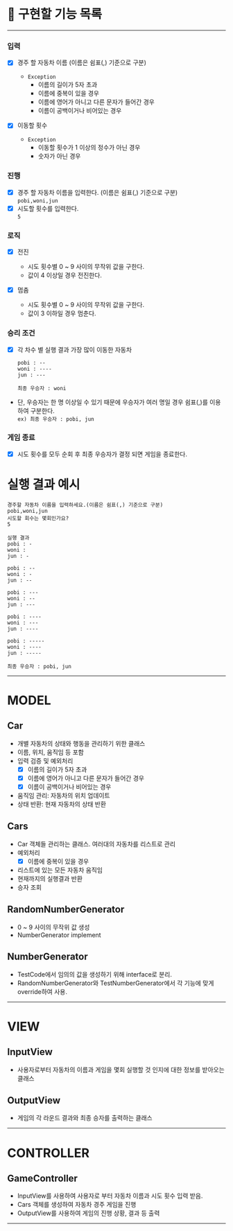 # 🚀 구현할 기능 목록
- - -
### 입력
-   [x] 경주 할 자동차 이름 (이름은 쉼표(,) 기준으로 구분)
  - `Exception`
    - 이름의 길이가 5자 초과
    - 이름에 중복이 있을 경우
    - 이름에 영어가 아니고 다른 문자가 들어간 경우
    - 이름이 공백이거나 비어있는 경우
    
-   [x] 이동할 횟수
  - `Exception`
    - 이동할 횟수가 1 이상의 정수가 아닌 경우
    - 숫자가 아닌 경우

### 진행
-   [x] 경주 할 자동차 이름을 입력한다. (이름은 쉼표(,) 기준으로 구분)  
    `pobi,woni,jun`
-   [x] 시도할 횟수를 입력한다.  
    `5`

### 로직
-   [x] 전진
  - 시도 횟수별 0 ~ 9 사이의 무작위 값을 구한다. 
  - 값이 4 이상일 경우 전진한다.

-   [x] 멈춤
  - 시도 횟수별 0 ~ 9 사이의 무작위 값을 구한다.
  - 값이 3 이하일 경우 멈춘다.

### 승리 조건
-   [x] 각 차수 별 실행 결과 가장 많이 이동한 자동차
  ```
  pobi : --
  woni : ----
  jun : ---
  ```
  `최종 우승자 : woni`


- 단, 우승자는 한 명 이상일 수 있기 때문에 우승자가 여러 명일 경우 쉼표(,)를 이용하여 구분한다.  
`ex) 최종 우승자 : pobi, jun`

### 게임 종료
-   [x] 시도 횟수를 모두 순회 후 최종 우승자가 결정 되면 게임을 종료한다.

# 실행 결과 예시
```
경주할 자동차 이름을 입력하세요.(이름은 쉼표(,) 기준으로 구분)
pobi,woni,jun
시도할 회수는 몇회인가요?
5

실행 결과
pobi : -
woni : 
jun : -

pobi : --
woni : -
jun : --

pobi : ---
woni : --
jun : ---

pobi : ----
woni : ---
jun : ----

pobi : -----
woni : ----
jun : -----

최종 우승자 : pobi, jun
```

- - -
# MODEL
## Car
- 개별 자동차의 상태와 행동을 관리하기 위한 클래스
- 이름, 위치, 움직임 등 포함
- 입력 검증 및 예외처리
  - [x] 이름의 길이가 5자 초과
  - [x] 이름에 영어가 아니고 다른 문자가 들어간 경우
  - [x] 이름이 공백이거나 비어있는 경우
- 움직임 관리: 자동차의 위치 업데이트
- 상태 반환: 현재 자동차의 상태 반환

## Cars
- Car 객체들 관리하는 클래스. 여러대의 자동차를 리스트로 관리
- 예외처리
  - [x] 이름에 중복이 있을 경우 
- 리스트에 있는 모든 자동차 움직임
- 현재까지의 실행결과 반환
- 승자 조회


## RandomNumberGenerator
- 0 ~ 9 사이의 무작위 값 생성
- NumberGenerator implement

## NumberGenerator
- TestCode에서 임의의 값을 생성하기 위해 interface로 분리.
- RandomNumberGenerator와 TestNumberGenerator에서 각 기능에 맞게 override하여 사용.


- - -
# VIEW
## InputView
- 사용자로부터 자동차의 이름과 게임을 몇회 실행할 것 인지에 대한 정보를 받아오는 클래스

## OutputView
- 게임의 각 라운드 결과와 최종 승자를 출력하는 클래스

- - -
# CONTROLLER
## GameController
- InputView를 사용하여 사용자로 부터 자동차 이름과 시도 횟수 입력 받음.
- Cars 객체를 생성하여 자동차 경주 게임을 진행
- OutputView를 사용하여 게임의 진행 상황, 결과 등 출력

- - -
